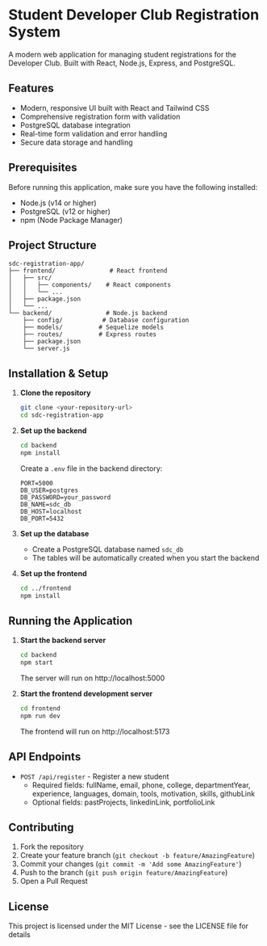 # Student Developer Club Registration System

A modern web application for managing student registrations for the Developer Club. Built with React, Node.js, Express, and PostgreSQL.

## Features

- Modern, responsive UI built with React and Tailwind CSS
- Comprehensive registration form with validation
- PostgreSQL database integration
- Real-time form validation and error handling
- Secure data storage and handling

## Prerequisites

Before running this application, make sure you have the following installed:
- Node.js (v14 or higher)
- PostgreSQL (v12 or higher)
- npm (Node Package Manager)

## Project Structure

```
sdc-registration-app/
├── frontend/               # React frontend
│   ├── src/
│   │   ├── components/    # React components
│   │   └── ...
│   ├── package.json
│   └── ...
└── backend/               # Node.js backend
    ├── config/           # Database configuration
    ├── models/          # Sequelize models
    ├── routes/          # Express routes
    ├── package.json
    └── server.js
```

## Installation & Setup

1. **Clone the repository**
   ```bash
   git clone <your-repository-url>
   cd sdc-registration-app
   ```

2. **Set up the backend**
   ```bash
   cd backend
   npm install
   ```

   Create a `.env` file in the backend directory:
   ```
   PORT=5000
   DB_USER=postgres
   DB_PASSWORD=your_password
   DB_NAME=sdc_db
   DB_HOST=localhost
   DB_PORT=5432
   ```

3. **Set up the database**
   - Create a PostgreSQL database named `sdc_db`
   - The tables will be automatically created when you start the backend

4. **Set up the frontend**
   ```bash
   cd ../frontend
   npm install
   ```

## Running the Application

1. **Start the backend server**
   ```bash
   cd backend
   npm start
   ```
   The server will run on http://localhost:5000

2. **Start the frontend development server**
   ```bash
   cd frontend
   npm run dev
   ```
   The frontend will run on http://localhost:5173

## API Endpoints

- `POST /api/register` - Register a new student
  - Required fields: fullName, email, phone, college, departmentYear, experience, languages, domain, tools, motivation, skills, githubLink
  - Optional fields: pastProjects, linkedinLink, portfolioLink

## Contributing

1. Fork the repository
2. Create your feature branch (`git checkout -b feature/AmazingFeature`)
3. Commit your changes (`git commit -m 'Add some AmazingFeature'`)
4. Push to the branch (`git push origin feature/AmazingFeature`)
5. Open a Pull Request

## License

This project is licensed under the MIT License - see the LICENSE file for details 